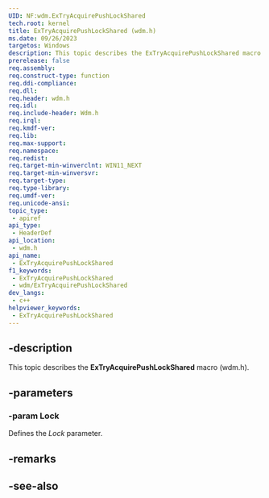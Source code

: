 ```yaml
---
UID: NF:wdm.ExTryAcquirePushLockShared
tech.root: kernel
title: ExTryAcquirePushLockShared (wdm.h)
ms.date: 09/26/2023
targetos: Windows
description: This topic describes the ExTryAcquirePushLockShared macro (wdm.h).
prerelease: false
req.assembly: 
req.construct-type: function
req.ddi-compliance: 
req.dll: 
req.header: wdm.h
req.idl: 
req.include-header: Wdm.h
req.irql: 
req.kmdf-ver: 
req.lib: 
req.max-support: 
req.namespace: 
req.redist: 
req.target-min-winverclnt: WIN11_NEXT
req.target-min-winversvr: 
req.target-type: 
req.type-library: 
req.umdf-ver: 
req.unicode-ansi: 
topic_type:
 - apiref
api_type:
 - HeaderDef
api_location:
 - wdm.h
api_name:
 - ExTryAcquirePushLockShared
f1_keywords:
 - ExTryAcquirePushLockShared
 - wdm/ExTryAcquirePushLockShared
dev_langs:
 - c++
helpviewer_keywords:
 - ExTryAcquirePushLockShared
---
```


## -description

This topic describes the **ExTryAcquirePushLockShared** macro (wdm.h).

## -parameters

### -param Lock

Defines the *Lock* parameter.

## -remarks

## -see-also
